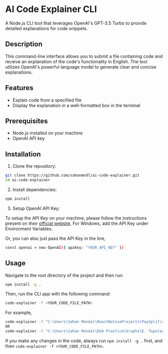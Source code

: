 # AI Code Explainer CLI

A Node.js CLI tool that leverages OpenAI's GPT-3.5 Turbo to provide detailed explanations for code snippets.

## Description

This command-line interface allows you to submit a file containing code and receive an explanation of the code's functionality in English. The tool utilizes OpenAI's powerful language model to generate clear and concise explanations.

## Features

- Explain code from a specified file
- Display the explanation in a well-formatted box in the terminal

## Prerequisites

- Node.js installed on your machine
- OpenAI API key

## Installation

1. Clone the repository:

```bash
git clone https://github.com/sahanmndl/ai-code-explainer.git
cd ai-code-explainer
```

2. Install dependencies:

```bash
npm install
```

3. Setup OpenAI API Key:

To setup the API Key on your machine, please follow the instructions present on their [official website](https://platform.openai.com/docs/quickstart?context=node). For Windows, add the API Key under Environment Variables.

Or, you can also just pass the API Key in the line,
```bash
const openai = new OpenAI({ apiKey: "YOUR_API_KEY" })
```

## Usage

Navigate to the root directory of the project and then run:

```bash
npm install -g .
```

Then, run the CLI app with the following command:

```bash
code-explainer -f <YOUR_CODE_FILE_PATH>
```

For example,

```bash
code-explainer -f "C:\Users\Sahan Mondal\ReactNativeProjects\PaySplit\src\components\list-items\TransactionMemberItem.tsx"
OR
code-explainer -f "C:\Users\Sahan Mondal\DSA Practice\Graphs\E. Topological Sorting\BFS(Kahn's_Algo).cpp"
```

If you make any changes in the code, always run `npm install -g .` first, and then `code-explainer -f <YOUR_CODE_FILE_PATH>`.
